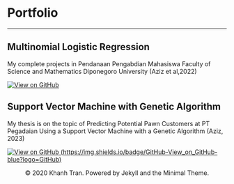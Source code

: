 # Portfolio
---
## Multinomial Logistic Regression


My complete projects in Pendanaan Pengabdian Mahasiswa Faculty of Science and Mathematics Diponegoro University (Aziz et al,2022)

[![View on GitHub](https://img.shields.io/badge/GitHub-View_on_GitHub-blue?logo=GitHub)](https://github.com/muhammadazizch/Multinomial-Logistic-Regression)


## Support Vector Machine with Genetic Algorithm


My thesis is on the topic of Predicting Potential Pawn Customers at PT Pegadaian Using a Support Vector Machine with a Genetic Algorithm (Aziz, 2023)

[![View on GitHub](https://img.shields.io/badge/R%20Studio-logo%3DRStudio?logo=R&logoColor=blue&color=pink)
(https://img.shields.io/badge/GitHub-View_on_GitHub-blue?logo=GitHub)](https://github.com/muhammadazizch/Genetic-Algorithm)
<center>© 2020 Khanh Tran. Powered by Jekyll and the Minimal Theme.</center>
